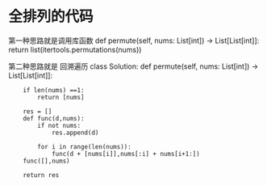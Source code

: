 # 全排列的代码

第一种思路就是调用库函数
def permute(self, nums: List[int]) -> List[List[int]]:
    return list(itertools.permutations(nums))
        

第二种思路就是
回溯遍历
class Solution:
    def permute(self, nums: List[int]) -> List[List[int]]:

        if len(nums) ==1:
            return [nums] 

        res = []
        def func(d,nums):
            if not nums:
                res.append(d)

            for i in range(len(nums)):
                func(d + [nums[i]],nums[:i] + nums[i+1:])
        func([],nums)

        return res 
